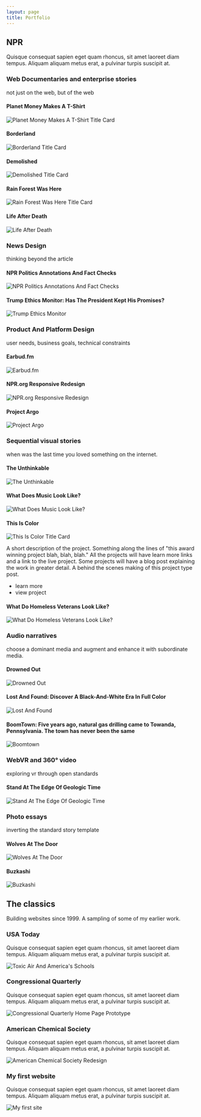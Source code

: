 ```yaml
---
layout: page
title: Portfolio
---
```


## NPR

Quisque consequat sapien eget quam rhoncus, sit amet laoreet diam tempus. Aliquam aliquam metus erat, a pulvinar turpis suscipit at.



### Web Documentaries and enterprise stories
not just on the web, but of the web

#### Planet Money Makes A T-Shirt

![Planet Money Makes A T-Shirt Title Card](/public/img/tshirt-1.jpg "Planet Money Makes A T-Shirt Title Card")

#### Borderland

![Borderland Title Card](/public/img/borderland-1.jpg "Borderland Title Card")

#### Demolished

![Demolished Title Card](/public/img/demolished-1.jpg "Demolished Title Card")

#### Rain Forest Was Here

![Rain Forest Was Here Title Card](/public/img/rainforest-1.jpg "Rain Forest Was Here Title Card")

#### Life After Death

![Life After Death](/public/img/life-after-death-1.jpg "Life After Death")





### News Design
thinking beyond the article

#### NPR Politics Annotations And Fact Checks

![NPR Politics Annotations And Fact Checks](/public/img/fact-check-1.jpg "NPR Politics Annotations And Fact Checks")

#### Trump Ethics Monitor: Has The President Kept His Promises?

![Trump Ethics Monitor](/public/img/ethics-monitor-1.jpg "Trump Ethics Monitor")


### Product And Platform Design
user needs, business goals, technical constraints

#### Earbud.fm

![Earbud.fm](/public/img/earbud-1.png "Earbud.fm")

#### NPR.org Responsive Redesign

![NPR.org Responsive Redesign](/public/img/npr-responsive-1.jpg "NPR.org Responsive Redesign")

#### Project Argo

![Project Argo](/public/img/argo-1.png "Project Argo")




### Sequential visual stories
when was the last time you loved something on the internet.

#### The Unthinkable

![The Unthinkable](/public/img/unthinkable-2.jpg "The Unthinkable")


#### What Does Music Look Like?

![What Does Music Look Like?](/public/img/look-music-1.jpg "What Does Music Look Like?")


#### This Is Color

![This Is Color Title Card](/public/img/this-is-color-3.png "This Is Color Title Card")

A short description of the project. Something along the lines of "this award winning project blah, blah, blah." All the projects will have learn more links and a link to the live project. Some projects will have a blog post explaining the work in greater detail. A behind the scenes making of this project type post.

- learn more
- view project


#### What Do Homeless Veterans Look Like?

![What Do Homeless Veterans Look Like?](/public/img/vets-2.jpg "What Do Homeless Veterans Look Like?")








### Audio narratives
choose a dominant media and augment and enhance it with subordinate media.

#### Drowned Out

![Drowned Out](/public/img/whales-2.jpg "Drowned Out")

#### Lost And Found: Discover A Black-And-White Era In Full Color

![Lost And Found](/public/img/cushman-2.jpg "Lost And Found")

#### BoomTown: Five years ago, natural gas drilling came to Towanda, Pennsylvania. The town has never been the same

![Boomtown](/public/img/boomtown-1.jpg "Boomtown")




### WebVR and 360° video
exploring vr through open standards

#### Stand At The Edge Of Geologic Time

![Stand At The Edge Of Geologic Time](/public/img/rocky-mountain-vr-2.jpg "Stand At The Edge Of Geologic Time")




### Photo essays
inverting the standard story template

#### Wolves At The Door

![Wolves At The Door](/public/img/wolves-1.jpg "Wolves At The Door")

#### Buzkashi

![Buzkashi](/public/img/buzkashi-1.jpg "Buzkashi")


## The classics
Building websites since 1999. A sampling of some of my earlier work.

### USA Today
Quisque consequat sapien eget quam rhoncus, sit amet laoreet diam tempus. Aliquam aliquam metus erat, a pulvinar turpis suscipit at.

![Toxic Air And America's Schools](/public/img/usat-ta-1.jpg "Toxic Air And America's Schools")

### Congressional Quarterly
Quisque consequat sapien eget quam rhoncus, sit amet laoreet diam tempus. Aliquam aliquam metus erat, a pulvinar turpis suscipit at.

![Congressional Quarterly Home Page Prototype](/public/img/cq-1.jpg "Congressional Quarterly Home Page Prototype")

### American Chemical Society
Quisque consequat sapien eget quam rhoncus, sit amet laoreet diam tempus. Aliquam aliquam metus erat, a pulvinar turpis suscipit at.

![American Chemical Society Redesign](/public/img/acs-1.jpg "American Chemical Society Redesign")

### My first website
Quisque consequat sapien eget quam rhoncus, sit amet laoreet diam tempus. Aliquam aliquam metus erat, a pulvinar turpis suscipit at.

![My first site](/public/img/illation-1.png "my first site")
